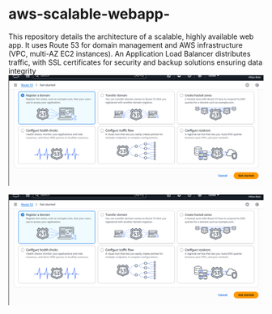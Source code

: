 # aws-scalable-webapp-
This repository details the architecture of a scalable, highly available web app. It uses Route 53 for domain management and AWS infrastructure (VPC, multi-AZ EC2 instances). An Application Load Balancer distributes traffic, with SSL certificates for security and backup solutions ensuring data integrity
   ![Registratition of our project domain in route 53 ](https://github.com/MilanBizic/aws-scalable-webapp-/blob/main/Registerdom.png?raw=true) 

![Buying and registration of domain in route 53](https://github.com/MilanBizic/aws-scalable-webapp-/blob/main/Registerdom.png?raw=true)

